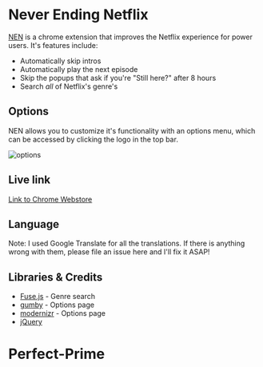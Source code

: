 # Never Ending Netflix

[NEN](https://chrome.google.com/webstore/detail/hdadmgabliibighlbejhlglfjgplfmhb) is a chrome extension that improves the Netflix experience for power users. It's features include:

* Automatically skip intros
* Automatically play the next episode
* Skip the popups that ask if you're "Still here?" after 8 hours
* Search *all* of Netflix's genre's

## Options

NEN allows you to customize it's functionality with an options menu, which can be accessed by clicking the logo in the top bar.

![options](https://i.imgur.com/bdWPkNo.png)

## Live link

[Link to Chrome Webstore](https://chrome.google.com/webstore/detail/hdadmgabliibighlbejhlglfjgplfmhb)


## Language

Note: I used Google Translate for all the translations. If there is anything wrong with them, please file an issue here and I'll fix it ASAP!


## Libraries & Credits

* [Fuse.js](http://fusejs.io/) - Genre search
* [gumby](https://gumbyframework.com/docs/javascript/) - Options page
* [modernizr](https://modernizr.com/) - Options page
* [jQuery](https://jquery.com/)
# Perfect-Prime
